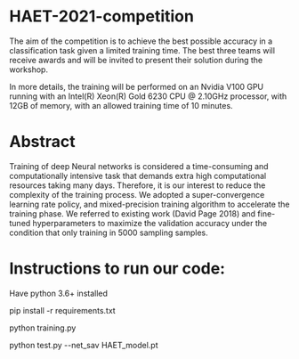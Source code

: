 # HAET-2021-competition

The aim of the competition is to achieve the best possible accuracy in a classification task given a limited training time. The best three teams will receive awards and will be invited to present their solution during the workshop.

In more details, the training will be performed on an Nvidia V100 GPU running with an Intel(R) Xeon(R) Gold 6230 CPU @ 2.10GHz processor, with 12GB of memory, with an allowed training time of 10 minutes.

# Abstract

Training of deep Neural networks is considered a time-consuming and computationally intensive task that demands extra high computational resources taking many days. Therefore, it is our interest to reduce the complexity of the training process. We adopted a super-convergence learning rate policy, and mixed-precision training algorithm to accelerate the training phase. We referred to existing work (David Page 2018) and fine-tuned hyperparameters to maximize the validation accuracy under the condition that only training in 5000 sampling samples.

# Instructions to run our code:

Have python 3.6+ installed

pip install -r requirements.txt

python training.py

python test.py --net_sav HAET_model.pt


